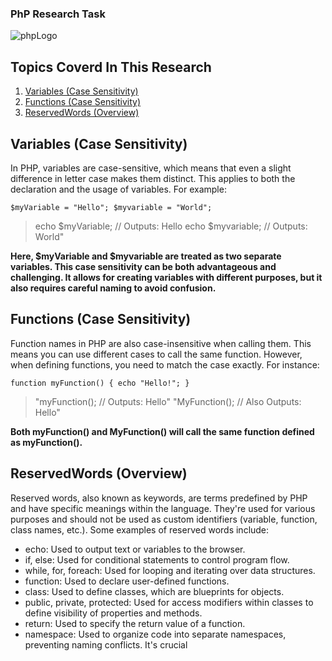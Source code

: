 ### PhP Research Task
![phpLogo](https://upload.wikimedia.org/wikipedia/commons/thumb/2/27/PHP-logo.svg/1200px-PHP-logo.svg.png)

## Topics Coverd In This Research

1. [Variables (Case Sensitivity)](#Variables-case-sensitivity)
2. [Functions (Case Sensitivity)](#functions-case-sensitivity)
3. [ReservedWords (Overview)](#reservedwords-overview)

## Variables (Case Sensitivity)

In PHP, variables are case-sensitive, which means that even a slight difference in letter case makes them distinct. This applies to both the declaration and the usage of variables. For example:

`$myVariable = "Hello";
 $myvariable = "World";`

> echo $myVariable; // Outputs: Hello
> echo $myvariable; // Outputs: World"

**Here, $myVariable and $myvariable are treated as two separate variables. This case sensitivity can be both advantageous and challenging. It allows for creating variables with different purposes, but it also requires careful naming to avoid confusion.**

## Functions (Case Sensitivity)

Function names in PHP are also case-insensitive when calling them. This means you can use different cases to call the same function. However, when defining functions, you need to match the case exactly. For instance:

`function myFunction() {
echo "Hello!";
 }`

> "myFunction(); // Outputs: Hello"
> "MyFunction(); // Also Outputs: Hello"

**Both myFunction() and MyFunction() will call the same function defined as myFunction().**

## ReservedWords (Overview)

Reserved words, also known as keywords, are terms predefined by PHP and have specific meanings within the language. They're used for various purposes and should not be used as custom identifiers (variable, function, class names, etc.). Some examples of reserved words include:

- echo: Used to output text or variables to the browser.
- if, else: Used for conditional statements to control program flow.
- while, for, foreach: Used for looping and iterating over data structures.
- function: Used to declare user-defined functions.
- class: Used to define classes, which are blueprints for objects.
- public, private, protected: Used for access modifiers within classes to define visibility of properties and methods.
- return: Used to specify the return value of a function.
- namespace: Used to organize code into separate namespaces, preventing naming conflicts.
  It's crucial
